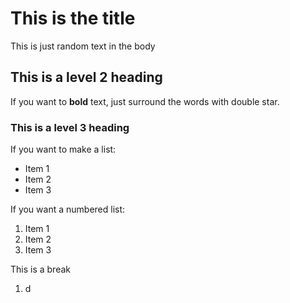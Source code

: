 # This is the title

This is just random text in the body

## This is a level 2 heading

If you want to **bold** text, just surround the words with double star.
### This is a level 3 heading

If you want to make a list:
- Item 1
- Item 2
- Item 3

If you want a numbered list:
1. Item 1
1. Item 2 
1. Item 3

This is a break

1. d
